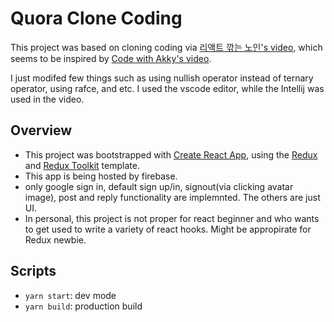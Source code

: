# Quora Clone Coding

This project was based on cloning coding via [리액트 깎는 노인's video](https://www.youtube.com/watch?v=j3-4QTcAcNk&t=9s),
which seems to be inspired by [Code with Akky's video](https://youtu.be/13_o9NZPV1o).

I just modifed few things such as using nullish operator instead of ternary operator, using rafce, and etc.
I used the vscode editor, while the Intellij was used in the video.

## Overview

- This project was bootstrapped with [Create React App](https://github.com/facebook/create-react-app), using the [Redux](https://redux.js.org/) and [Redux Toolkit](https://redux-toolkit.js.org/) template.
- This app is being hosted by firebase.
- only google sign in, default sign up/in, signout(via clicking avatar image), post and reply functionality are implemnted. The others are just UI.
- In personal, this project is not proper for react beginner and who wants to get used to write a variety of react hooks. Might be appropirate for Redux newbie.

## Scripts

- `yarn start`: dev mode
- `yarn build`: production build

